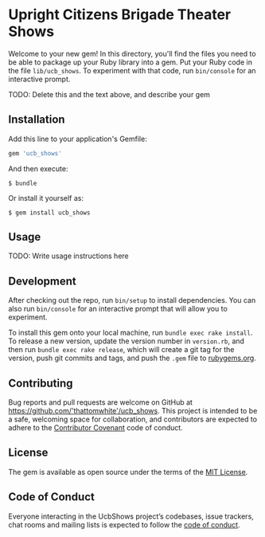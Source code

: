 # Upright Citizens Brigade Theater Shows

Welcome to your new gem! In this directory, you'll find the files you need to be able to package up your Ruby library into a gem. Put your Ruby code in the file `lib/ucb_shows`. To experiment with that code, run `bin/console` for an interactive prompt.

TODO: Delete this and the text above, and describe your gem

## Installation

Add this line to your application's Gemfile:

```ruby
gem 'ucb_shows'
```

And then execute:

    $ bundle

Or install it yourself as:

    $ gem install ucb_shows

## Usage

TODO: Write usage instructions here

## Development

After checking out the repo, run `bin/setup` to install dependencies. You can also run `bin/console` for an interactive prompt that will allow you to experiment.

To install this gem onto your local machine, run `bundle exec rake install`. To release a new version, update the version number in `version.rb`, and then run `bundle exec rake release`, which will create a git tag for the version, push git commits and tags, and push the `.gem` file to [rubygems.org](https://rubygems.org).

## Contributing

Bug reports and pull requests are welcome on GitHub at https://github.com/'thattomwhite'/ucb_shows. This project is intended to be a safe, welcoming space for collaboration, and contributors are expected to adhere to the [Contributor Covenant](http://contributor-covenant.org) code of conduct.

## License

The gem is available as open source under the terms of the [MIT License](https://opensource.org/licenses/MIT).

## Code of Conduct

Everyone interacting in the UcbShows project’s codebases, issue trackers, chat rooms and mailing lists is expected to follow the [code of conduct](https://github.com/'thattomwhite'/ucb_shows/blob/master/CODE_OF_CONDUCT.md).
